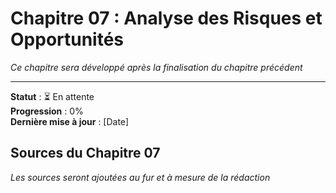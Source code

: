 # Chapitre 07 : Analyse des Risques et Opportunités

*Ce chapitre sera développé après la finalisation du chapitre précédent*

---

**Statut** : ⏳ En attente  
**Progression** : 0%  
**Dernière mise à jour** : [Date]

## Sources du Chapitre 07

*Les sources seront ajoutées au fur et à mesure de la rédaction*
